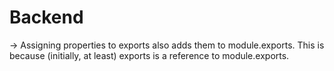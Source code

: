 # Backend

-> Assigning properties to exports also adds them to module.exports. This is because (initially, at least) exports is a reference to module.exports.
